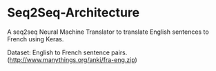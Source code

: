 # Seq2Seq-Architecture
A seq2seq Neural Machine Translator to translate English sentences to French using Keras.

Dataset: English to French sentence pairs.
(http://www.manythings.org/anki/fra-eng.zip)

